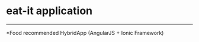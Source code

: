 eat-it application
=============
---------------------------------------

*Food recommended HybridApp (AngularJS + Ionic Framework)

